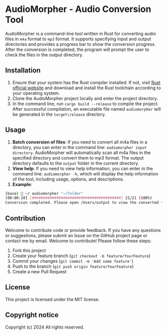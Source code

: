 # AudioMorpher - Audio Conversion Tool
AudioMorpher is a command-line tool written in Rust for converting audio files in `m4a` format to `mp3` format. It supports specifying input and output directories and provides a progress bar to show the conversion progress. After the conversion is completed, the program will prompt the user to check the files in the output directory.
## Installation
1. Ensure that your system has the Rust compiler installed. If not, visit [Rust official website](https://www.rust-lang.org/) and download and install the Rust toolchain according to your operating system.
2. Clone the AudioMorpher project locally and enter the project directory.
3. In the command line, run `cargo build --release` to compile the project. After successful compilation, an executable file named `audiomorpher` will be generated in the `target\release` directory.
## Usage
1. **Batch conversion of files**: If you need to convert all m4a files in a directory, you can enter in the command line: `audiomorpher input directory`. AudioMorpher will automatically scan all m4a files in the specified directory and convert them to mp3 format. The output directory defaults to the `output` folder in the current directory.
2. **View help**: If you need to view help information, you can enter in the command line: `audiomorpher -h`, which will display the help information of the tool, including usage, options, and descriptions.
3. **Example**:
```bash
(base)  ~/ audiomorpher "~/folder"
[00:00:10] [########################################] 21/21 (100%)
Conversion completed. Please open /Users/output to view the converted files.
```
## Contribution
Welcome to contribute code or provide feedback. If you have any questions or suggestions, please submit an Issue on the GitHub project page or contact me by email.
Welcome to contribute! Please follow these steps:
1. Fork this project
2. Create your feature branch (`git checkout -b feature/YourFeature`)
3. Commit your changes (`git commit -m 'Add some feature'`)
4. Push to the branch (`git push origin feature/YourFeature`)
5. Create a new Pull Request
## License
This project is licensed under the MIT license.
## Copyright notice
Copyright (c) 2024 All rights reserved.